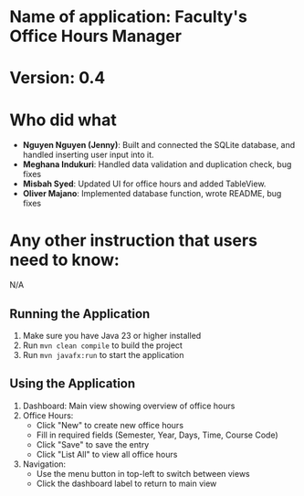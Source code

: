 # Name of application: Faculty's Office Hours Manager

# Version: 0.4

# Who did what

- **Nguyen Nguyen (Jenny)**: Built and connected the SQLite database, and handled inserting user input into it.
- **Meghana Indukuri**: Handled data validation and duplication check, bug fixes
- **Misbah Syed**: Updated UI for office hours and added TableView.
- **Oliver Majano**: Implemented database function, wrote README, bug fixes

# Any other instruction that users need to know:

N/A

## Running the Application

1. Make sure you have Java 23 or higher installed
2. Run `mvn clean compile` to build the project
3. Run `mvn javafx:run` to start the application

## Using the Application

1. Dashboard: Main view showing overview of office hours
2. Office Hours:
   - Click "New" to create new office hours
   - Fill in required fields (Semester, Year, Days, Time, Course Code)
   - Click "Save" to save the entry
   - Click "List All" to view all office hours
3. Navigation:
   - Use the menu button in top-left to switch between views
   - Click the dashboard label to return to main view
